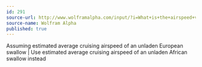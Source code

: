 ```yaml
---
id: 291
source-url: http://www.wolframalpha.com/input/?i=What+is+the+airspeed+velocity+of+an+unladen+swallow%3F
source-name: Wolfram Alpha
published: true
---
```


<p>Assuming estimated average cruising airspeed of an unladen European swallow | Use estimated average cruising airspeed of an unladen African swallow instead</p>


